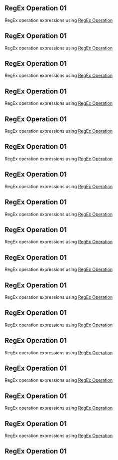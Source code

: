 

## RegEx Operation 01
RegEx operation expressions using [RegEx Operation](https://prnt.sc/RAhcpc50M4u9)
## RegEx Operation 01
RegEx operation expressions using [RegEx Operation](https://regex101.com/r/k5B9UH/1)
## RegEx Operation 01
RegEx operation expressions using [RegEx Operation](https://regex101.com/r/NSePBf/1)
## RegEx Operation 01
RegEx operation expressions using [RegEx Operation](https://regex101.com/r/AOZw6H/1)
## RegEx Operation 01
RegEx operation expressions using [RegEx Operation](https://regex101.com/r/HDlpLj/1)
## RegEx Operation 01
RegEx operation expressions using [RegEx Operation](https://regex101.com/r/ystCZt/1)
## RegEx Operation 01
RegEx operation expressions using [RegEx Operation](https://regex101.com/r/tMEksO/1)
## RegEx Operation 01
RegEx operation expressions using [RegEx Operation](https://regex101.com/r/Eh6wnQ/1)
## RegEx Operation 01
RegEx operation expressions using [RegEx Operation](https://regex101.com/r/QN7JBX/1)
## RegEx Operation 01
RegEx operation expressions using [RegEx Operation](https://regex101.com/r/j4ngZ9/1)
## RegEx Operation 01
RegEx operation expressions using [RegEx Operation](https://regex101.com/r/sDgU49/1)
## RegEx Operation 01
RegEx operation expressions using [RegEx Operation](https://regex101.com/r/e6vdrM/1)
## RegEx Operation 01
RegEx operation expressions using [RegEx Operation](https://regex101.com/r/XZFYVy/1)
## RegEx Operation 01
RegEx operation expressions using [RegEx Operation](https://regex101.com/r/vLH4li/1)
## RegEx Operation 01
RegEx operation expressions using [RegEx Operation](https://regex101.com/r/BjVrcL/1)
## RegEx Operation 01
RegEx operation expressions using [RegEx Operation](https://regex101.com/r/xyKKg6/1)
## RegEx Operation 01


